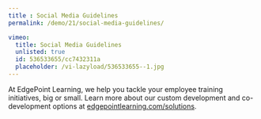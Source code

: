 ```yaml
---
title : Social Media Guidelines
permalink: /demo/21/social-media-guidelines/

vimeo:
  title: Social Media Guidelines
  unlisted: true
  id: 536533655/cc7432311a
  placeholder: /vi-lazyload/536533655--1.jpg
---
```

At EdgePoint Learning, we help you tackle your employee training initiatives, big or small. Learn more about our custom development and co-development options at [edgepointlearning.com/solutions](/solutions/).